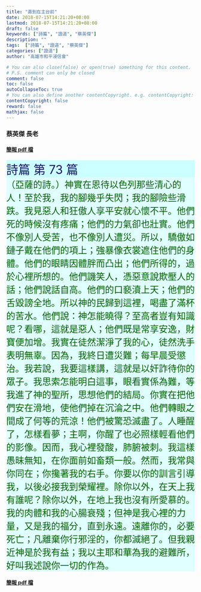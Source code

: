 ```yaml
---
title: "直到在主台前"
date: 2018-07-15T14:21:20+08:00
lastmod: 2018-07-15T14:21:20+08:00
draft: false
keywords: ["詩篇", "證道", "蔡英傑"]
description: ""
tags:  ["詩篇", "證道", "蔡英傑"]
categories: ["證道"]
author: "高雄市和平浸信會"

# You can also close(false) or open(true) something for this content.
# P.S. comment can only be closed
comment: false
toc: false
autoCollapseToc: true
# You can also define another contentCopyright. e.g. contentCopyright: "This is another copyright."
contentCopyright: false
reward: false
mathjax: false
---
```


### 蔡英傑 長老

#### [簡報 pdf 檔](/pdf-s/s20180715.pdf "直到在主台前")

<div style="background-color:#CCFFFF"><font size="6", color="#191970">
詩篇 第 73 篇
</font>
</div>

<div style="background-color:#E0FFFF"><font size="5", color="#006400">
（亞薩的詩。）神實在恩待以色列那些清心的人！至於我，我的腳幾乎失閃；我的腳險些滑跌。我見惡人和狂傲人享平安就心懷不平。他們死的時候沒有疼痛；他們的力氣卻也壯實。他們不像別人受苦，也不像別人遭災。所以，驕傲如鏈子戴在他們的項上；強暴像衣裳遮住他們的身體。他們的眼睛因體胖而凸出；他們所得的，過於心裡所想的。他們譏笑人，憑惡意說欺壓人的話；他們說話自高。他們的口褻瀆上天；他們的舌毀謗全地。所以神的民歸到這裡，喝盡了滿杯的苦水。他們說：神怎能曉得？至高者豈有知識呢？看哪，這就是惡人；他們既是常享安逸，財寶便加增。我實在徒然潔淨了我的心，徒然洗手表明無辜。因為，我終日遭災難；每早晨受懲治。我若說，我要這樣講，這就是以奸詐待你的眾子。我思索怎能明白這事，眼看實係為難，等我進了神的聖所，思想他們的結局。你實在把他們安在滑地，使他們掉在沉淪之中。他們轉眼之間成了何等的荒涼！他們被驚恐滅盡了。人睡醒了，怎樣看夢；主啊，你醒了也必照樣輕看他們的影像。因而，我心裡發酸，肺腑被刺。我這樣愚昧無知，在你面前如畜類一般。然而，我常與你同在；你攙著我的右手。你要以你的訓言引導我，以後必接我到榮耀裡。除你以外，在天上我有誰呢？除你以外，在地上我也沒有所愛慕的。我的肉體和我的心腸衰殘；但神是我心裡的力量，又是我的福分，直到永遠。遠離你的，必要死亡；凡離棄你行邪淫的，你都滅絕了。但我親近神是於我有益；我以主耶和華為我的避難所，好叫我述說你一切的作為。
</font>
</div>

#### [簡報 pdf 檔](/pdf-s/s20180715.pdf "直到在主台前")